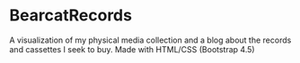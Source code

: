 # BearcatRecords
A visualization of my physical media collection and a blog about the records and cassettes I seek to buy. Made with HTML/CSS (Bootstrap 4.5)
